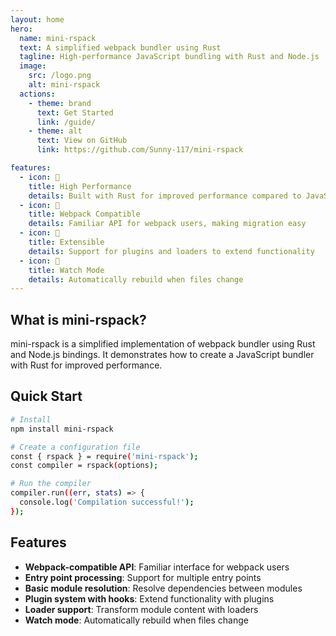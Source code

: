 ```yaml
---
layout: home
hero:
  name: mini-rspack
  text: A simplified webpack bundler using Rust
  tagline: High-performance JavaScript bundling with Rust and Node.js
  image:
    src: /logo.png
    alt: mini-rspack
  actions:
    - theme: brand
      text: Get Started
      link: /guide/
    - theme: alt
      text: View on GitHub
      link: https://github.com/Sunny-117/mini-rspack

features:
  - icon: 🚀
    title: High Performance
    details: Built with Rust for improved performance compared to JavaScript-based bundlers
  - icon: 🔌
    title: Webpack Compatible
    details: Familiar API for webpack users, making migration easy
  - icon: 🧩
    title: Extensible
    details: Support for plugins and loaders to extend functionality
  - icon: 🔄
    title: Watch Mode
    details: Automatically rebuild when files change
---
```


## What is mini-rspack?

mini-rspack is a simplified implementation of webpack bundler using Rust and Node.js bindings. It demonstrates how to create a JavaScript bundler with Rust for improved performance.

## Quick Start

```bash
# Install
npm install mini-rspack

# Create a configuration file
const { rspack } = require('mini-rspack');
const compiler = rspack(options);

# Run the compiler
compiler.run((err, stats) => {
  console.log('Compilation successful!');
});
```

## Features

- **Webpack-compatible API**: Familiar interface for webpack users
- **Entry point processing**: Support for multiple entry points
- **Basic module resolution**: Resolve dependencies between modules
- **Plugin system with hooks**: Extend functionality with plugins
- **Loader support**: Transform module content with loaders
- **Watch mode**: Automatically rebuild when files change
